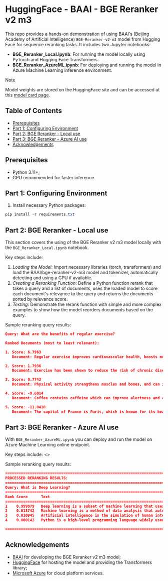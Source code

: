 # HuggingFace - BAAI - BGE Reranker v2 m3

This repo provides a hands-on demonstration of using BAAl's (Beijing Academy of Artificial Intelligence) `BGE-Reranker-v2-m3` model from Hugging Face for sequence reranking tasks. It includes two Jupyter notebooks:
- **BGE_Reranker_Local.ipynb**: For running the model locally using PyTorch and Hugging Face Transformers.
- **BGE_Reranker_AzureML.ipynb**: For deploying and running the model in Azure Machine Learning inference environment.

> [!NOTE]
> Model weights are stored on the HuggingFace site and can be accessed at this [model card page](https://huggingface.co/BAAI/bge-reranker-v2-m3).

## Table of Contents
- [Prerequisites](#prerequisites)
- [Part 1: Configuring Environment](#part-1-configuring-environment)
- [Part 2: BGE Reranker - Local use](#part-2-bge-reranker---local-use)
- [Part 3: BGE Reranker - Azure AI use](#part-3-bge-reranker---azure-ai-use)
- [Acknowledgements](#acknowledgements)

## Prerequisites
- Python 3.11+;
- GPU recommended for faster inference.

## Part 1: Configuring Environment
1. Install necessary Python packages:
``` PowerShell
pip install -r requirements.txt
```

## Part 2: BGE Reranker - Local use
This section covers the using of the BGE Reranker v2 m3 model locally with the `BGE_Reranker_Local.ipynb` notebook.

Key steps include:
1. *Loading the Model*: Import necessary libraries (torch, transformers) and load the BAAI/bge-reranker-v2-m3 model and tokenizer, automatically detecting and using a GPU if available.
2. *Creating a Reranking Function*: Define a Python function rerank that takes a query and a list of documents, uses the loaded model to score each document's relevance to the query and returns the documents sorted by relevance score.
3. *Testing*: Demonstrate the rerank function with simple and more complex examples to show how the model reorders documents based on the query.

Sample reranking query results:
``` JSON
Query: What are the benefits of regular exercise?

Ranked Documents (most to least relevant):

1. Score: 6.7963
   Document: Regular exercise improves cardiovascular health, boosts mood, and helps maintain a healthy weight.

2. Score: 1.7936
   Document: Exercise has been shown to reduce the risk of chronic diseases such as diabetes and heart disease.

3. Score: 0.7743
   Document: Physical activity strengthens muscles and bones, and can improve sleep quality.

4. Score: -9.6014
   Document: Coffee contains caffeine which can improve alertness and concentration.

5. Score: -11.0410
   Document: The capital of France is Paris, which is known for its beautiful architecture.
```

## Part 3: BGE Reranker - Azure AI use
With `BGE_Reranker_AzureML.ipynb` you can deploy and run the model on Azure Machine Learning online endpoint.

Key steps include:
<<TBC>>

Sample reranking query results:
``` JSON
================================================================================
PROCESSED RERANKING RESULTS:
================================================================================
Query: What is Deep Learning?
================================================================================
Rank Score      Text
================================================================================
1    0.999879   Deep learning is a subset of machine learning that uses neural network...
2    0.013742   Machine learning is a method of data analysis that automates analytica...
3    0.010945   Artificial intelligence is the simulation of human intelligence proces...
4    0.000142   Python is a high-level programming language widely used for web develo...

================================================================================
```

## Acknowledgements
- [BAAI](https://huggingface.co/BAAI) for developing the BGE Reranker v2 m3 model;
- [HuggingFace](https://huggingface.co/BAAI/bge-reranker-v2-m3) for hosting the model and providing the Transformers library;
- [Microsoft Azure](https://portal.azure.com) for cloud platform services.
